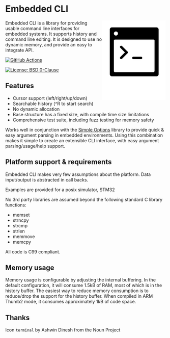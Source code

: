 # Embedded CLI

<img src="embedded_cli_logo.svg" alt="Embedded CLI Logo" width="200" align="right"/>

Embedded CLI is a library for providing usable command line interfaces for embedded systems. It supports history and command line editing. It is designed to use no dynamic memory, and provide an easy to integrate API.

[![GitHub Actions](https://github.com/AndreRenaud/EmbeddedCLI/workflows/Build%20and%20Test/badge.svg)](https://github.com/AndreRenaud/EmbeddedCLI/actions)

[![License: BSD 0-Clause](https://img.shields.io/badge/License-BSD%200--Clause-blue.svg)](LICENSE)

## Features
* Cursor support (left/right/up/down)
* Searchable history (^R to start search)
* No dynamic allocation
 * Base structure has a fixed size, with compile time size limitations
* Comprehensive test suite, including fuzz testing for memory safety

Works well in conjunction with the [Simple Options](https://github.com/AndreRenaud/simple_options) library to provide quick & easy argument parsing in embedded environments. Using this combination makes it simple to create an extensible CLI interface, with easy argument parsing/usage/help support.

## Platform support & requirements
Embedded CLI makes very few assumptions about the platform. Data input/output is abstracted in call backs.

Examples are provided for a posix simulator, STM32

No 3rd party libraries are assumed beyond the following standard C library functions:
* memset
* strncpy
* strcmp
* strlen
* memmove
* memcpy

All code is C99 compliant.

## Memory usage
Memory usage is configurable by adjusting the internal buffering. In the default configuration, it will consume 1.5kB of RAM, most of which is in the history buffer. The easiest way to reduce memory consumption is to reduce/drop the support for the history buffer. When compiled in ARM Thumb2 mode, it consumes approximately 1kB of code space.

## Thanks
Icon `terminal` by Ashwin Dinesh from the Noun Project
